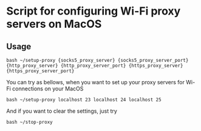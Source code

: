 # Script for configuring Wi-Fi proxy servers on MacOS

## Usage
```
bash ~/setup-proxy {socks5_proxy_server} {socks5_proxy_server_port} {http_proxy_server} {http_proxy_server_port} {https_proxy_server} {https_proxy_server_port}
```

You can try as bellows, when you want to set up your proxy servers for Wi-Fi connections on your MacOS
```
bash ~/setup-proxy localhost 23 localhost 24 localhost 25
```

And if you want to clear the settings, just try 
```
bash ~/stop-proxy
```




